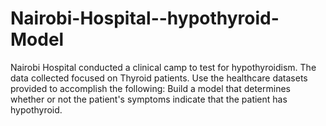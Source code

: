 # Nairobi-Hospital--hypothyroid-Model
Nairobi Hospital conducted a clinical camp to test for hypothyroidism. The data collected focused on Thyroid patients. Use the healthcare datasets provided to accomplish the following:    Build a model that determines whether or not the patient's symptoms indicate that the patient has hypothyroid.
